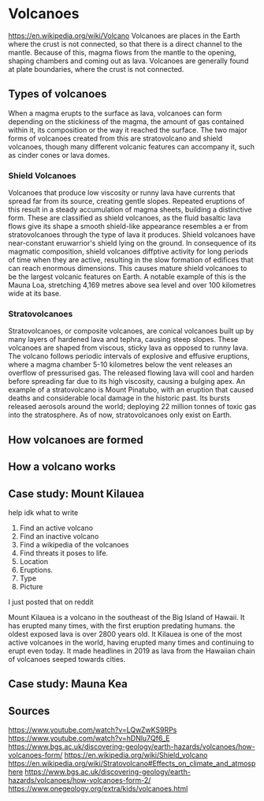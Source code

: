 # Volcanoes
https://en.wikipedia.org/wiki/Volcano Volcanoes are places in the Earth where the crust is not connected, so that there is a direct channel to the mantle. Because of this, magma flows from the mantle to the opening, shaping chambers and coming out as lava. Volcanoes are generally found at plate boundaries, where the crust is not connected. 

## Types of volcanoes
When a magma erupts to the surface as lava, volcanoes can form depending on the stickiness of the magma, the amount of gas contained within it, its composition or the way it reached the surface. The two major forms of volcanoes created from this are stratovolcano and shield volcanoes, though many different volcanic features can accompany it, such as cinder cones or lava domes.

### Shield Volcanoes
Volcanoes that produce low viscosity or runny lava have currents that spread far from its source, creating gentle slopes. Repeated eruptions of this result in a steady accumulation of magma sheets, building a distinctive form. These are classified as shield volcanoes, as the fluid basaltic lava flows give its shape a smooth shield-like appearance resembles a er from stratovolcanoes through the type of lava it produces. Shield volcanoes have near-constant eruwarrior's shield lying on the ground. In consequence of its magmatic composition, shield volcanoes diffptive activity for long periods of time when they are active, resulting in the slow formation of edifices that can reach enormous dimensions. This causes mature shield volcanoes to be the largest volcanic features on Earth. A notable example of this is the Mauna Loa, stretching 4,169 metres above sea level and over 100 kilometres wide at its base.

### Stratovolcanoes
Stratovolcanoes, or composite volcanoes, are conical volcanoes built up by many layers of hardened lava and tephra, causing steep slopes. These volcanoes are shaped from viscous, sticky lava as opposed to runny lava. The volcano follows periodic intervals of explosive and effusive eruptions, where a magma chamber 5-10 kilometres below the vent releases an overflow of pressurised gas. The released flowing lava will cool and harden before spreading far due to its high viscosity, causing a bulging apex. An example of a stratovolcano is Mount Pinatubo, with an eruption that caused deaths and considerable local damage in the historic past. Its bursts released aerosols around the world; deploying 22 million tonnes of toxic gas into the stratosphere. As of now, stratovolcanoes only exist on Earth.

## How volcanoes are formed

## How a volcano works
    
## Case study: Mount Kilauea  
help idk what to write 
1. Find an active volcano
2. Find an inactive volcano
3. Find a wikipedia of the volcanoes
4. Find threats it poses to life.
5. Location
6. Eruptions.
7. Type
8. Picture

I just posted that on reddit

Mount Kilauea is a volcano in the southeast of the Big Island of Hawaii. It has erupted many times, with the first eruption predating humans. the oldest exposed lava is over 2800 years old. It Kilauea is one of the most active volcanoes in the world, having erupted many times and continuing to erupt even today. It made headlines in 2019 as lava from the Hawaiian chain of volcanoes seeped towards cities. 

## Case study: Mauna Kea 

## Sources
https://www.youtube.com/watch?v=LQwZwKS9RPs
https://www.youtube.com/watch?v=hDNlu7Qf6_E
https://www.bgs.ac.uk/discovering-geology/earth-hazards/volcanoes/how-volcanoes-form/
https://en.wikipedia.org/wiki/Shield_volcano
https://en.wikipedia.org/wiki/Stratovolcano#Effects_on_climate_and_atmosphere
https://www.bgs.ac.uk/discovering-geology/earth-hazards/volcanoes/how-volcanoes-form-2/
https://www.onegeology.org/extra/kids/volcanoes.html
<!-- comment section
Hey 
How long can you stay
17 more min
You better finish by then
can you just leave vsc open until 10pm
I gotta turn off my laptop at 9 30
thats ok
Ok

also can you get you get on discord so we don't have to have this comments section thing
no
how do we add images
-->